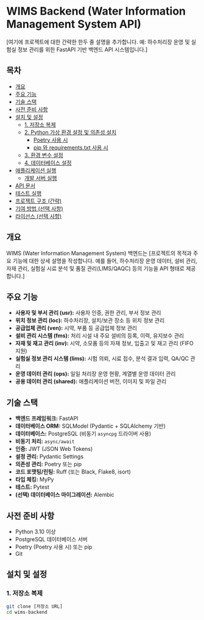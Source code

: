 # WIMS Backend (Water Information Management System API)

[여기에 프로젝트에 대한 간략한 한두 줄 설명을 추가합니다. 예: 하수처리장 운영 및 실험실 정보 관리를 위한 FastAPI 기반 백엔드 API 시스템입니다.]

## 목차

- [개요](#개요)
- [주요 기능](#주요-기능)
- [기술 스택](#기술-스택)
- [사전 준비 사항](#사전-준비-사항)
- [설치 및 설정](#설치-및-설정)
  - [1. 저장소 복제](#1-저장소-복제)
  - [2. Python 가상 환경 설정 및 의존성 설치](#2-python-가상-환경-설정-및-의존성-설치)
    - [Poetry 사용 시](#poetry-사용-시)
    - [pip 와 requirements.txt 사용 시](#pip-와-requirementstxt-사용-시)
  - [3. 환경 변수 설정](#3-환경-변수-설정)
  - [4. 데이터베이스 설정](#4-데이터베이스-설정)
- [애플리케이션 실행](#애플리케이션-실행)
  - [개발 서버 실행](#개발-서버-실행)
- [API 문서](#api-문서)
- [테스트 실행](#테스트-실행)
- [프로젝트 구조 (간략)](#프로젝트-구조-간략)
- [기여 방법 (선택 사항)](#기여-방법-선택-사항)
- [라이선스 (선택 사항)](#라이선스-선택-사항)

## 개요

WIMS (Water Information Management System) 백엔드는 [프로젝트의 목적과 주요 기능에 대한 상세 설명을 작성합니다. 예를 들어, 하수처리장 운영 데이터, 설비 관리, 자재 관리, 실험실 시료 분석 및 품질 관리(LIMS/QAQC) 등의 기능을 API 형태로 제공합니다.]

## 주요 기능

- **사용자 및 부서 관리 (usr):** 사용자 인증, 권한 관리, 부서 정보 관리
- **위치 정보 관리 (loc):** 하수처리장, 설치/보관 장소 등 위치 정보 관리
- **공급업체 관리 (ven):** 시약, 부품 등 공급업체 정보 관리
- **설비 관리 시스템 (fms):** 처리 시설 내 주요 설비의 등록, 이력, 유지보수 관리
- **자재 및 재고 관리 (inv):** 시약, 소모품 등의 자재 정보, 입출고 및 재고 관리 (FIFO 지원)
- **실험실 정보 관리 시스템 (lims):** 시험 의뢰, 시료 접수, 분석 결과 입력, QA/QC 관리
- **운영 데이터 관리 (ops):** 일일 처리장 운영 현황, 계열별 운영 데이터 관리
- **공용 데이터 관리 (shared):** 애플리케이션 버전, 이미지 및 파일 관리

## 기술 스택

- **백엔드 프레임워크:** FastAPI
- **데이터베이스 ORM:** SQLModel (Pydantic + SQLAlchemy 기반)
- **데이터베이스:** PostgreSQL (비동기 `asyncpg` 드라이버 사용)
- **비동기 처리:** `async/await`
- **인증:** JWT (JSON Web Tokens)
- **설정 관리:** Pydantic Settings
- **의존성 관리:** Poetry 또는 pip
- **코드 포맷팅/린팅:** Ruff (또는 Black, Flake8, isort)
- **타입 체킹:** MyPy
- **테스트:** Pytest
- **(선택) 데이터베이스 마이그레이션:** Alembic

## 사전 준비 사항

- Python 3.10 이상
- PostgreSQL 데이터베이스 서버
- Poetry (Poetry 사용 시) 또는 pip
- Git

## 설치 및 설정

### 1. 저장소 복제

```bash
git clone [저장소 URL]
cd wims-backend
```
